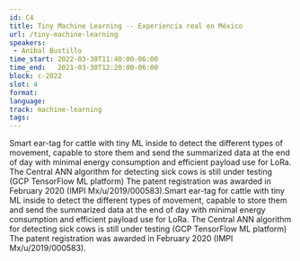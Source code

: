 ```yaml
---
id: C4
title: Tiny Machine Learning -- Experiencia real en México
url: /tiny-machine-learning
speakers:
 - Anibal Bustillo
time_start: 2022-03-30T11:40:00-06:00
time_end:   2021-03-30T12:20:00-06:00
block: c-2022
slot: 4
format: 
language: 
track: machine-learning
tags:
---
```


Smart ear-tag for cattle  with tiny ML inside to detect the different types of movement, capable to store them and send the summarized data at the end of day with minimal energy consumption and efficient payload use for LoRa.
The Central ANN algorithm for detecting sick cows is still under testing (GCP TensorFlow ML platform)
The patent registration  was awarded in February 2020 (IMPI Mx/u/2019/000583).Smart ear-tag for cattle  with tiny ML inside to detect the different types of movement, capable to store them and send the summarized data at the end of day with minimal energy consumption and efficient payload use for LoRa.
The Central ANN algorithm for detecting sick cows is still under testing (GCP TensorFlow ML platform)
The patent registration  was awarded in February 2020 (IMPI Mx/u/2019/000583).

